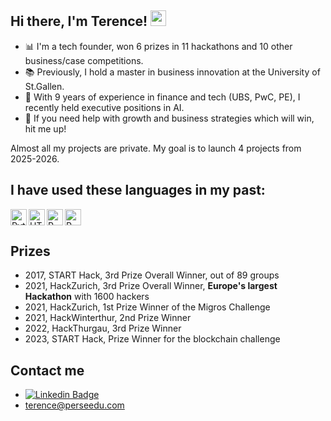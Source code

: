 ## Hi there, I'm Terence! <img src="https://media.giphy.com/media/hvRJCLFzcasrR4ia7z/giphy.gif" width="25px"> 


- 📊  I'm a tech founder, won 6 prizes in 11 hackathons and 10 other business/case competitions.
- 📚  Previously, I hold a master in business innovation at the University of St.Gallen.
- 🌱  With 9 years of experience in finance and tech (UBS, PwC, PE), I recently held executive positions in AI.
- 🎯  If you need help with growth and business strategies which will win, hit me up!

Almost all my projects are private. My goal is to launch 4 projects from 2025-2026.


## I have used these languages in my past:

<img align="left" alt="Python" width="26px" src="https://upload.wikimedia.org/wikipedia/commons/thumb/c/c3/Python-logo-notext.svg/768px-Python-logo-notext.svg.png" />

<img align="left" alt="HTML" width="26px" src="https://user-images.githubusercontent.com/31972485/198826531-2bdbd3d4-89ff-463c-a2d8-1ef64943527c.png" />


<img align="left" alt="R" width="26px" src="https://user-images.githubusercontent.com/31972485/198826702-5454faae-2c2e-4f56-8075-8680047fde0b.png"/>

<img align="left" alt="R" width="26px" src="https://cdn-icons-png.flaticon.com/512/6132/6132221.png"/>



<br clear="all"/>

## Prizes

- 2017, START Hack, 3rd Prize Overall Winner, out of 89 groups
- 2021, HackZurich, 3rd Prize Overall Winner, **Europe's largest Hackathon** with 1600 hackers
- 2021, HackZurich, 1st Prize Winner of the Migros Challenge
- 2021, HackWinterthur, 2nd Prize Winner
- 2022, HackThurgau, 3rd Prize Winner
- 2023, START Hack, Prize Winner for the blockchain challenge

## Contact me
- [![Linkedin Badge](https://img.shields.io/badge/-terencela-blue?style=flat-square&logo=Linkedin&logoColor=white&link=https://linkedin.com/in/terencela)](https://www.linkedin.com/in/terencela)
- terence@perseedu.com
